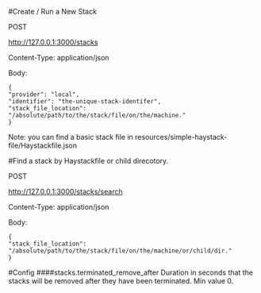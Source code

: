 

#Create / Run a New Stack

POST

http://127.0.0.1:3000/stacks

Content-Type:
application/json


Body:
```
{
"provider": "local",
"identifier": "the-unique-stack-identifer",
"stack_file_location": "/absolute/path/to/the/stack/file/on/the/machine."
}
```

Note: you can find a basic stack file in resources/simple-haystack-file/Haystackfile.json


#Find a stack by Haystackfile or child direcotory.

POST

http://127.0.0.1:3000/stacks/search

Content-Type:
application/json


Body:
```
{
"stack_file_location": "/absolute/path/to/the/stack/file/on/the/machine/or/child/dir."
}
```



#Config
####stacks.terminated_remove_after
Duration in seconds that the stacks will be removed after they have been terminated. Min value 0.



